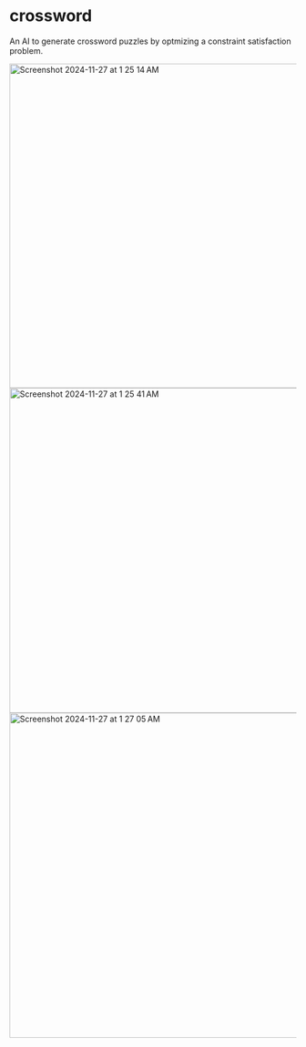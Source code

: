 # crossword
An AI to generate crossword puzzles by optmizing a constraint satisfaction problem.

<img width="569" alt="Screenshot 2024-11-27 at 1 25 14 AM" src="https://github.com/user-attachments/assets/06f4d5a6-27f1-440e-8257-cd82dbd5bbf2">

<img width="570" alt="Screenshot 2024-11-27 at 1 25 41 AM" src="https://github.com/user-attachments/assets/ce112c59-9d13-472c-a3ea-f6767262604a">

<img width="570" alt="Screenshot 2024-11-27 at 1 27 05 AM" src="https://github.com/user-attachments/assets/1c7eebe5-f0d7-4c14-8e8a-371ba1d95531">

